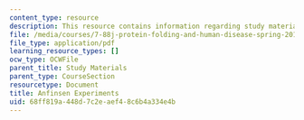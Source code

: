 ```yaml
---
content_type: resource
description: This resource contains information regarding study materials.
file: /media/courses/7-88j-protein-folding-and-human-disease-spring-2015/68ff819a448d7c2eaef48c6b4a334e4b_MIT7_88JS15_Anfinsen.pdf
file_type: application/pdf
learning_resource_types: []
ocw_type: OCWFile
parent_title: Study Materials
parent_type: CourseSection
resourcetype: Document
title: Anfinsen Experiments
uid: 68ff819a-448d-7c2e-aef4-8c6b4a334e4b
---
```

